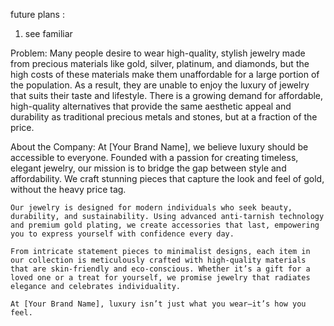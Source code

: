 future plans :
1. see familiar

Problem:
    Many people desire to wear high-quality, stylish jewelry made from precious materials like gold, silver, platinum, and diamonds, but the high costs of these materials make them unaffordable for a large portion of the population. As a result, they are unable to enjoy the luxury of jewelry that suits their taste and lifestyle. There is a growing demand for affordable, high-quality alternatives that provide the same aesthetic appeal and durability as traditional precious metals and stones, but at a fraction of the price.


About the Company:
    At [Your Brand Name], we believe luxury should be accessible to everyone. Founded with a passion for creating timeless, elegant jewelry, our mission is to bridge the gap between style and affordability. We craft stunning pieces that capture the look and feel of gold, without the heavy price tag.

    Our jewelry is designed for modern individuals who seek beauty, durability, and sustainability. Using advanced anti-tarnish technology and premium gold plating, we create accessories that last, empowering you to express yourself with confidence every day.

    From intricate statement pieces to minimalist designs, each item in our collection is meticulously crafted with high-quality materials that are skin-friendly and eco-conscious. Whether it’s a gift for a loved one or a treat for yourself, we promise jewelry that radiates elegance and celebrates individuality.

    At [Your Brand Name], luxury isn’t just what you wear—it’s how you feel.


